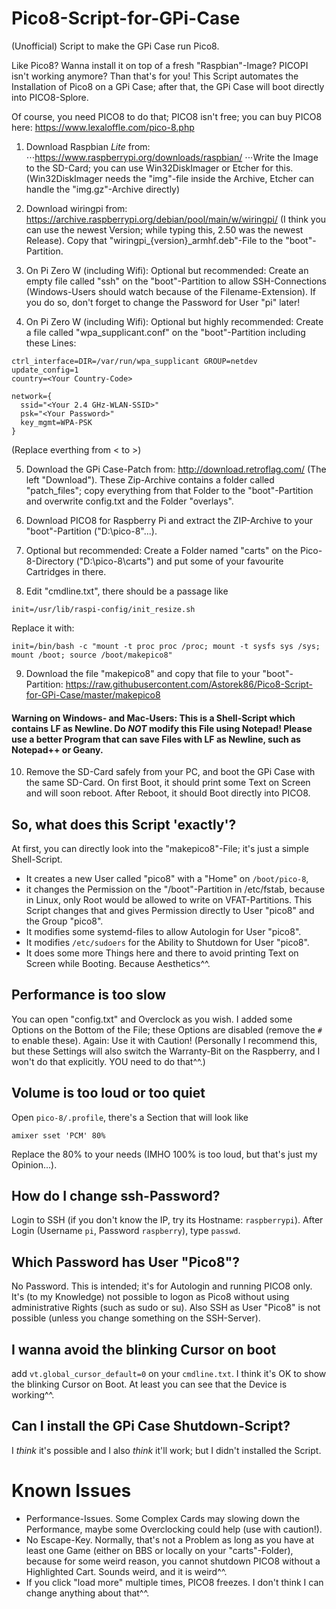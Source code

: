 # Pico8-Script-for-GPi-Case
(Unofficial) Script to make the GPi Case run Pico8.

Like Pico8? Wanna install it on top of a fresh "Raspbian"-Image? PICOPI isn't working anymore? Than that's for you! This Script automates the Installation of Pico8 on a GPi Case; after that, the GPi Case will boot directly into PICO8-Splore.

Of course, you need PICO8 to do that; PICO8 isn't free; you can buy PICO8 here: https://www.lexaloffle.com/pico-8.php


1. Download Raspbian _Lite_ from:
⋅⋅⋅https://www.raspberrypi.org/downloads/raspbian/
⋅⋅⋅Write the Image to the SD-Card; you can use Win32DiskImager or Etcher for this. (Win32DiskImager needs the "img"-file inside the Archive, Etcher can handle the "img.gz"-Archive directly)

2. Download wiringpi from: https://archive.raspberrypi.org/debian/pool/main/w/wiringpi/
(I think you can use the newest Version; while typing this, 2.50 was the newest Release). Copy that "wiringpi_{version}_armhf.deb"-File to the "boot"-Partition.

3. On Pi Zero W (including Wifi): Optional but recommended: Create an empty file called "ssh" on the "boot"-Partition to allow SSH-Connections (Windows-Users should watch because of the Filename-Extension). If you do so, don't forget to change the Password for User "pi" later!

4. On Pi Zero W (including Wifi): Optional but highly recommended: Create a file called "wpa_supplicant.conf" on the "boot"-Partition including these Lines:
```
ctrl_interface=DIR=/var/run/wpa_supplicant GROUP=netdev
update_config=1
country=<Your Country-Code>

network={
  ssid="<Your 2.4 GHz-WLAN-SSID>"
  psk="<Your Password>"
  key_mgmt=WPA-PSK
}
```
(Replace everthing from < to >)

5. Download the GPi Case-Patch from: http://download.retroflag.com/ (The left "Download"). These Zip-Archive contains a folder called "patch_files"; copy everything from that Folder to the "boot"-Partition and overwrite config.txt and the Folder "overlays".

6. Download PICO8 for Raspberry Pi and extract the ZIP-Archive to your "boot"-Partition ("D:\pico-8"...).

7. Optional but recommended: Create a Folder named "carts" on the Pico-8-Directory ("D:\pico-8\carts") and put some of your favourite Cartridges in there.

8. Edit "cmdline.txt", there should be a passage like
```
init=/usr/lib/raspi-config/init_resize.sh
```
Replace it with:
```
init=/bin/bash -c "mount -t proc proc /proc; mount -t sysfs sys /sys; mount /boot; source /boot/makepico8"
```

9. Download the file "makepico8" and copy that file to your "boot"-Partition:
https://raw.githubusercontent.com/Astorek86/Pico8-Script-for-GPi-Case/master/makepico8

#### Warning on Windows- and Mac-Users: This is a Shell-Script which contains LF as Newline. Do _NOT_ modify this File using Notepad! Please use a better Program that can save Files with LF as Newline, such as Notepad++ or Geany.

10. Remove the SD-Card safely from your PC, and boot the GPi Case with the same SD-Card. On first Boot, it should print some Text on Screen and will soon reboot. After Reboot, it should Boot directly into PICO8.


## So, what does this Script 'exactly'?
At first, you can directly look into the "makepico8"-File; it's just a simple Shell-Script.
* It creates a new User called "pico8" with a "Home" on `/boot/pico-8`,
* it changes the Permission on the "/boot"-Partition in /etc/fstab, because in Linux, only Root would be allowed to write on VFAT-Partitions. This Script changes that and gives Permission directly to User "pico8" and the Group "pico8".
* It modifies some systemd-files to allow Autologin for User "pico8".
* It modifies `/etc/sudoers` for the Ability to Shutdown for User "pico8".
* It does some more Things here and there to avoid printing Text on Screen while Booting. Because Aesthetics^^.


## Performance is too slow
You can open "config.txt" and Overclock as you wish. I added some Options on the Bottom of the File; these Options are disabled (remove the `#` to enable these). Again: Use it with Caution! (Personally I recommend this, but these Settings will also switch the Warranty-Bit on the Raspberry, and I won't do that explicitly. YOU need to do that^^.)


## Volume is too loud or too quiet
Open `pico-8/.profile`, there's a Section that will look like
```
amixer sset 'PCM' 80%
```
Replace the 80% to your needs (IMHO 100% is too loud, but that's just my Opinion...).


## How do I change ssh-Password?
Login to SSH (if you don't know the IP, try its Hostname: `raspberrypi`). After Login (Username `pi`, Password `raspberry`), type `passwd`.


## Which Password has User "Pico8"?
No Password. This is intended; it's for Autologin and running PICO8 only. It's (to my Knowledge) not possible to logon as Pico8 without using administrative Rights (such as sudo or su). Also SSH as User "Pico8" is not possible (unless you change something on the SSH-Server).


## I wanna avoid the blinking Cursor on boot
add `vt.global_cursor_default=0` on your `cmdline.txt`. I think it's OK to show the blinking Cursor on Boot. At least you can see that the Device is working^^.


## Can I install the GPi Case Shutdown-Script?
I _think_ it's possible and I also _think_ it'll work; but I didn't installed the Script.


# Known Issues
* Performance-Issues. Some Complex Cards may slowing down the Performance, maybe some Overclocking could help (use with caution!).
* No Escape-Key. Normally, that's not a Problem as long as you have at least one Game (either on BBS or locally on your "carts"-Folder), because for some weird reason, you cannot shutdown PICO8 without a Highlighted Cart. Sounds weird, and it is weird^^.
* If you click "load more" multiple times, PICO8 freezes. I don't think I can change anything about that^^.
